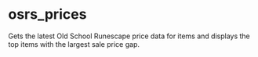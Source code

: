 # osrs_prices
Gets the latest Old School Runescape price data for items and displays the top items with the largest sale price gap.
